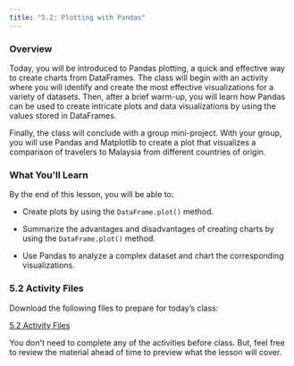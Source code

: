 ```yaml
---
title: "5.2: Plotting with Pandas"
---
```

<img style="display: none;" src="https://static.bc-edx.com/data/dl-1-2/m5/lms/img/banner.jpg" alt="lesson banner" />

### Overview

Today, you will be introduced to Pandas plotting, a quick and effective way to create charts from DataFrames. The class will begin with an activity where you will identify and create the most effective visualizations for a variety of datasets. Then, after a brief warm-up, you will learn how Pandas can be used to create intricate plots and data visualizations by using the values stored in DataFrames.

Finally, the class will conclude with a group mini-project. With your group, you will use Pandas and Matplotlib to create a plot that visualizes a comparison of travelers to Malaysia from different countries of origin.

### What You'll Learn

By the end of this lesson, you will be able to:

* Create plots by using the `DataFrame.plot()` method.

* Summarize the advantages and disadvantages of creating charts by using the `DataFrame.plot()` method.

* Use Pandas to analyze a complex dataset and chart the corresponding visualizations.

### 5.2 Activity Files

Download the following files to prepare for today’s class:

[5.2 Activity Files](https://static.bc-edx.com/data/dl-1-2/m5/lms/activities/Class_2_Activities.zip)

You don't need to complete any of the activities before class. But, feel free to review the material ahead of time to preview what the lesson will cover.

